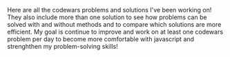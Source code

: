 Here are all the codewars problems and solutions I've been working on! They also include more than one solution to see how problems can be solved with and without methods and to compare which solutions are more efficient. My goal is continue to improve and work on at least one codewars problem per day to become more comfortable with javascript and strenghthen my problem-solving skills!